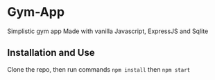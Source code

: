 # Gym-App
Simplistic gym app
Made with vanilla Javascript, ExpressJS and Sqlite

## Installation and Use
Clone the repo, then run commands ```npm install``` then ```npm start```
